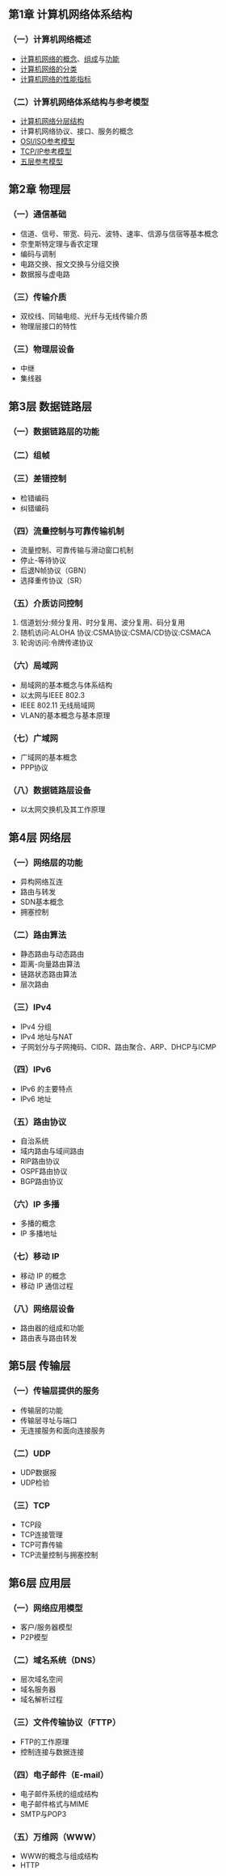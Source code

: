 ## 第1章 计算机网络体系结构

### （一）计算机网络概述

- [计算机网络的概念](计算机网络体系结构/计算机网络的概念.md)、[组成](计算机网络体系结构/计算机网路的组成.md)与[功能](计算机网络体系结构/计算机网络的功能.md)
- [计算机网络的分类](计算机网络体系结构/计算机网络的分类.md)
- [计算机网络的性能指标](计算机网络体系结构/计算机网络的性能指标.md)

### （二）计算机网络体系结构与参考模型

- [计算机网络分层结构](计算机网络体系结构/计算机网络分层结构.md)
- 计算机网络协议、接口、服务的概念
- [OSI/ISO参考模型](计算机网络体系结构/OSI_ISO参考模型.md)
- [TCP/IP参考模型](计算机网络体系结构/TCP_IP参考模型.md)
- [五层参考模型](计算机网络体系结构/五层参考模型.md)
## 第2章 物理层

### （一）通信基础

- 信道、信号、带宽、码元、波特、速率、信源与信宿等基本概念
- 奈奎斯特定理与香农定理
- 编码与调制
- 电路交换、报文交换与分组交换
- 数据报与虚电路


### （三）传输介质

- 双绞线、同轴电缆、光纤与无线传输介质
- 物理层接口的特性


### （三）物理层设备

- 中继
- 集线器

## 第3层 数据链路层

### （一）数据链路层的功能
### （二）组帧
### （三）差错控制

- 检错编码
- 纠错编码

### （四）流量控制与可靠传输机制

- 流量控制、可靠传输与滑动窗口机制
- 停止-等待协议
- 后退N帧协议（GBN）
- 选择重传协议（SR）

### （五）介质访问控制

1. 信道划分:频分复用、时分复用、波分复用、码分复用
2. 随机访问:ALOHA 协议:CSMA协议:CSMA/CD协议:CSMACA
3. 轮询访问:令牌传递协议

### （六）局域网

- 局域网的基本概念与体系结构
- 以太网与IEEE 802.3
- IEEE 802.11 无线局域网
- VLAN的基本概念与基本原理

### （七）广域网

- 广域网的基本概念
- PPP协议

### （八）数据链路层设备

- 以太网交换机及其工作原理

## 第4层 网络层

### （一）网络层的功能

- 异构网络互连
- 路由与转发
- SDN基本概念
- 拥塞控制

### （二）路由算法

- 静态路由与动态路由
- 距离-向量路由算法
- 链路状态路由算法
- 层次路由

### （三）IPv4

- IPv4 分组
- IPv4 地址与NAT
- 子网划分与子网掩码、CIDR、路由聚合、ARP、DHCP与ICMP

### （四）IPv6

- IPv6 的主要特点
- IPv6 地址
### （五）路由协议

- 自治系统
- 域内路由与域间路由
- RIP路由协议
- OSPF路由协议
- BGP路由协议

### （六）IP 多播

- 多播的概念
- IP 多播地址

### （七）移动 IP

- 移动 IP 的概念
- 移动 IP 通信过程

### （八）网络层设备

- 路由器的组成和功能
- 路由表与路由转发

## 第5层 传输层

### （一）传输层提供的服务

- 传输层的功能
- 传输层寻址与端口
- 无连接服务和面向连接服务

### （二）UDP

- UDP数据报
- UDP检验

### （三）TCP

- TCP段
- TCP连接管理
- TCP可靠传输
- TCP流量控制与拥塞控制


## 第6层 应用层

### （一）网络应用模型

- 客户/服务器模型
- P2P模型

### （二）域名系统（DNS）

- 层次域名空间
- 域名服务器
- 域名解析过程

### （三）文件传输协议（FTTP）

- FTP的工作原理
- 控制连接与数据连接

### （四）电子邮件（E-mail）

- 电子邮件系统的组成结构
- 电子邮件格式与MIME
- SMTP与POP3

### （五）万维网（WWW）

- WWW的概念与组成结构
- HTTP

